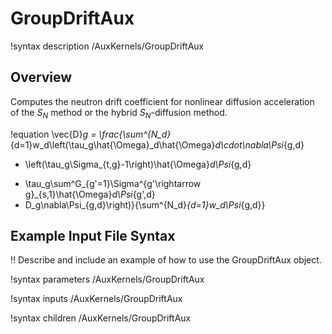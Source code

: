 # GroupDriftAux

!syntax description /AuxKernels/GroupDriftAux

## Overview

Computes the neutron drift coefficient for nonlinear diffusion acceleration of the $S_N$ method or
the hybrid $S_N$-diffusion method.

!equation
\vec{D}_g = \frac{\sum^{N_d}_{d=1}w_d\left(\tau_g\hat{\Omega}_d\hat{\Omega}_d\cdot\nabla\Psi_{g,d}
  + \left(\tau_g\Sigma_{t,g}-1\right)\hat{\Omega}_d\Psi_{g,d}
  - \tau_g\sum^G_{g'=1}\Sigma^{g'\rightarrow g}_{s,1}\hat{\Omega}_d\Psi_{g',d}
  - D_g\nabla\Psi_{g,d}\right)}{\sum^{N_d}_{d=1}w_d\Psi_{g,d}}

## Example Input File Syntax

!! Describe and include an example of how to use the GroupDriftAux object.

!syntax parameters /AuxKernels/GroupDriftAux

!syntax inputs /AuxKernels/GroupDriftAux

!syntax children /AuxKernels/GroupDriftAux

